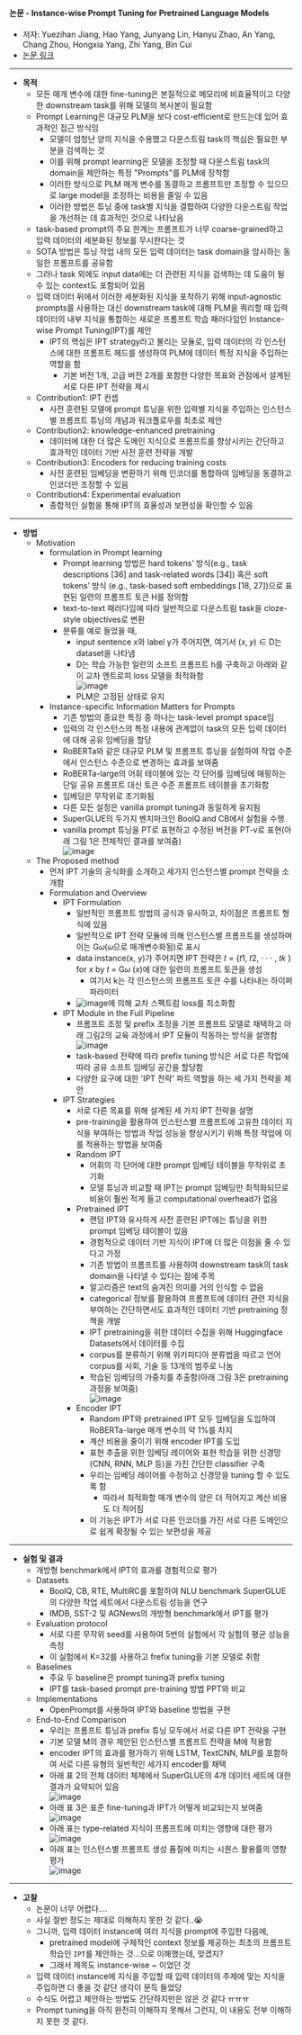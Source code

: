 #### 논문 - Instance-wise Prompt Tuning for Pretrained Language Models

- 저자: Yuezihan Jiang, Hao Yang, Junyang Lin, Hanyu Zhao, An Yang, Chang Zhou, Hongxia Yang, Zhi Yang, Bin Cui
- [논문 링크](https://arxiv.org/abs/2206.01958)
--------------------
- **목적**
  - 모든 매개 변수에 대한 fine-tuning은 본질적으로 메모리에 비효율적이고 다양한 downstream task를 위해 모델의 복사본이 필요함
  - Prompt Learning은 대규모 PLM을 보다 cost-efficient로 만드는데 있어 효과적인 접근 방식임
    - 모델이 엄청난 양의 지식을 수용했고 다운스트림 task의 핵심은 필요한 부분을 검색하는 것
    - 이를 위해 prompt learning은 모델을 조정할 때 다운스트림 task의 domain을 제안하는 특정 "Prompts"를 PLM에 장착함
    - 이러한 방식으로 PLM 매게 변수를 동결하고 프롬프트만 조정할 수 있으므로 large model을 조정하는 비용을 줄일 수 있음
    - 이러한 방법은 튜닝 중에 task별 지식을 결합하여 다양한 다운스트림 작업을 개선하는 데 효과적인 것으로 나타났음
  - task-based prompt의 주요 한계는 프롬프트가 너무 coarse-grained하고 입력 데이터의 세분화된 정보를 무시한다는 것
  - SOTA 방법은 튜닝 작업 내의 모든 입력 데이터는 task domain을 암시하는 동일한 프롬프트를 공유함
  - 그러나 task 외에도 input data에는 더 관련된 지식을 검색하는 데 도움이 될 수 있는 context도 포함되어 있음
  - 입력 데이터 뒤에서 이러한 세분화된 지식을 포착하기 위해 input-agnostic prompts를 사용하는 대신 downstream task에 대해 PLM을 쿼리할 때 입력 데이터의 내부 지식을 통합하는 새로운 프롬프트 학습 패러다임인 Instance-wise Prompt Tuning(IPT)를 제안
    - IPT의 핵심은 IPT strategy라고 불리는 모듈로, 입력 데이터의 각 인스턴스에 대한 프롬프트 헤드를 생성하여 PLM에 데이터 특정 지식을 주입하는 역할을 함
      - 기본 버전 1개, 고급 버전 2개를 포함한 다양한 목표와 관점에서 설계된 서로 다른 IPT 전략을 제시
  - Contribution1: IPT 컨셉
    - 사전 훈련된 모델에 prompt 튜닝을 위한 입력별 지식을 주입하는 인스턴스별 프롬프트 튜닝의 개념과 워크플로우를 최초로 제안 
  - Contribution2: knowledge-enhanced pretraining
    -  데이터에 대한 더 많은 도메인 지식으로 프롬프트를 향상시키는 간단하고 효과적인 데이터 기반 사전 훈련 전략을 개발 
  - Contribution3: Encoders for reducing training costs
    - 사전 훈련된 임베딩을 변환하기 위해 인코더를 통합하여 임베딩을 동결하고 인코더만 조정할 수 있음 
  - Contribution4: Experimental evaluation  
    - 종합적인 실험을 통해 IPT의 효율성과 보편성을 확인할 수 있음
------------------------------------------------
- **방법** 
  - Motivation
    - formulation in Prompt learning
      - Prompt learning 방법은 hard tokens’ 방식(e.g., task descriptions [36] and task-related words [34]) 혹은 soft tokens’ 방식 (e.g., task-based soft embeddings [18, 27])으로 표현된 일련의 프롬프트 토큰 H를 정의함
      - text-to-text 패러다임에 따라 일반적으로 다운스트림 task을 cloze-style objectives로 변환
      - 분류를 예로 들었을 때,
        - input sentence x와 label y가 주어지면, 여기서 (𝑥, 𝑦) ∈ D는 dataset을 나타냄
        - D는 학습 가능한 일련의 소프트 프롬프트 h를 구축하고 아래와 같이 교차 엔트로피 loss 모델을 최적화함   
        ![image](https://user-images.githubusercontent.com/49019292/209497357-983296ad-421c-469e-a8e2-80f7065969f3.png)   
        -  PLM은 고정된 상태로 유지
    - Instance-specific Information Matters for Prompts
      - 기존 방법의 중요한 특징 중 하나는 task-level prompt space임
      - 입력의 각 인스턴스의 특정 내용에 관계없이 task의 모든 입력 데이터에 대해 공유 임베딩을 할당
      - RoBERTa와 같은 대규모 PLM 및 프롬프트 튜닝을 실험하여 작업 수준에서 인스턴스 수준으로 변경하는 효과를 보여줌
      - RoBERTa-large의 어휘 테이블에 있는 각 단어를 임베딩에 매핑하는 단일 공유 프롬프트 대신 토큰 수준 프롬프트 테이블을 초기화함
      - 임베딩은 무작위로 초기화됨
      - 다른 모든 설정은 vanilla prompt tuning과 동일하게 유지됨
      - SuperGLUE의 두가지 벤치마크인 BoolQ and CB에서 실험을 수행
      - vanilla prompt 튜닝을 PT로 표현하고 수정된 버전을 PT-v로 표현(아래 그림 1은 전체적인 결과를 보여줌)   
      ![image](https://user-images.githubusercontent.com/49019292/209497383-4192d5f4-128b-428a-a739-d3ac7a98aaaa.png)   
  - The Proposed method
    - 먼저 IPT 기술의 공식화를 소개하고 세가지 인스턴스별 prompt 전략을 소개함
    - Formulation and Overview
      - IPT Formulation
        - 일반적인 프롬프트 방법의 공식과 유사하고, 차이점은 프롬프트 형식에 있음
        - 일반적으로 IPT 전략 모듈에 의해 인스턴스별 프롬프트를 생성하며 이는 G𝜔(𝜔으로 매개변수화됨)로 표시
        - data instance(x, y)가 주어지면 IPT 전략은  𝑡 = {𝑡1, 𝑡2, · · · , 𝑡𝑘 } for 𝑥 by 𝑡 = G𝜔 (𝑥)에 대한 일련의 프롬프트 토큰을 생성
          - 여기서 k는 각 인스턴스의 프롬프트 토큰 수를 나타내는 하이퍼 파라미터
        - ![image](https://user-images.githubusercontent.com/49019292/209497430-091219a9-2588-4eff-89e9-e72029d94b69.png)에 의해 교차 스펙트럼 loss를 최소화함
      - IPT Module in the Full Pipeline
        - 프롬프트 조정 및 prefix 조정을 기본 프롬프트 모델로 채택하고 아래 그림2의 교육 과정에서 IPT 모듈이 작동하는 방식을 설명함   
        ![image](https://user-images.githubusercontent.com/49019292/209497418-99953e6f-fcad-4a75-9cbf-2385d86048a4.png)   
        - task-based 전략에 따라 prefix tuning 방식은 서로 다른 작업에 따라 공유 소프트 임베딩 공간을 할당함
        - 다양한 요구에 대한 'IPT 전략' 파트 역할을 하는 세 가지 전략을 제안
      - IPT Strategies
        - 서로 다른 목표를 위해 설계된 세 가지 IPT 전략을 설명
        - pre-training을 활용하여 인스턴스별 프롬프트에 고유한 데이터 지식을 부여하는 방법과 작업 성능을 향상시키기 위해 특정 작업에 이를 적용하는 방법을 보여줌
        - Random IPT
          - 어휘의 각 단어에 대한 prompt 임베딩 테이블을 무작위로 초기화
          - 모델 튜닝과 비교할 때 IPT는 prompt 임베딩만 최적화되므로 비용이 훨씬 적게 들고 computational overhead가 없음
        - Pretrained IPT
          - 랜덤 IPT와 유사하게 사전 훈련된 IPT에는 튜닝을 위한 prompt 임베딩 테이블이 있음
          - 경험적으로 데이터 기반 지식이 IPT에 더 많은 이점을 줄 수 있다고 가정
          - 기존 방법이 프롬프트를 사용하여 downstream task의 task domain을 나타낼 수 있다는 점에 주목
          - 알고리즘은 text의 숨겨진 의미를 거의 인식할 수 없음
          - categorical 정보를 활용하여 프롬프트에 데이터 관련 지식을 부여하는 간단하면서도 효과적인 데이터 기반 pretraining 정책을 개발
          - IPT pretraining을 위한 데이터 수집을 위해 Huggingface Datasets에서 데이터를 수집
          - corpus를 분류하기 위해 위키피디아 분류법을 따르고 언어 corpus를 사회, 기술 등 13개의 범주로 나눔
          - 학습된 임베딩의 가중치를 추출함(아래 그림 3은 pretraining 과정을 보여줌)   
          ![image](https://user-images.githubusercontent.com/49019292/209497448-3553c080-e67c-42ab-81f6-b3dec0757317.png)   
        - Encoder IPT
          - Random IPT와 pretrained IPT 모두 임베딩을 도입하여 RoBERTa-large 매개 변수의 약 1%를 차지
          - 계산 비용을 줄이기 위해 encoder IPT를 도입
          - 표현 추출을 위한 임베딩 레이어와 표현 학습을 위한 신경망(CNN, RNN, MLP 등)을 가진 간단한 classifier 구축
          - 우리는 임베딩 레이어를 수정하고 신경망을 tuning 할 수 있도록 함
            - 따라서 최적화할 매개 변수의 양은 더 적어지고 계산 비용도 더 적어짐
          -  이 기능은 IPT가 서로 다른 인코더를 가진 서로 다른 도메인으로 쉽게 확장될 수 있는 보편성을 제공
---------------------------------------------------------
- **실험 및 결과**
  - 개방형 benchmark에서 IPT의 효과를 경험적으로 평가
  - Datasets
    - BoolQ, CB, RTE, MultiRC를 포함하여 NLU benchmark SuperGLUE의 다양한 작업 세트에서 다운스트림 성능을 연구
    - IMDB, SST-2 및 AGNews의 개방형 benchmark에서 IPT를 평가
  - Evaluation protocol
    - 서로 다른 무작위 seed를 사용하여 5번의 실험에서 각 실험의 평균 성능을 측정
    - 이 실험에서 K=32를 사용하고 frefix tuning을 기본 모델로 취함
  - Baselines
    - 주요 두 baseline은 prompt tuning과 prefix tuning
    - IPT를 task-based prompt pre-training 방법 PPT와 비교
  - Implementations
    - OpenPrompt를 사용하여 IPT와 baseline 방법을 구현
  - End-to-End Comparison
    - 우리는 프롬프트 튜닝과 prefix 튜닝 모두에서 서로 다른 IPT 전략을 구현
    - 기본 모델 M의 경우 제안된 인스턴스별 프롬프트 전략을 M에 적용함
    - encoder IPT의 효과를 평가하기 위해 LSTM, TextCNN, MLP를 포함하여 서로 다른 유형의 일반적인 세가지 encoder를 채택
    - 아래 표 2의 전체 데이터 체제에서 SuperGLUE의 4개 데이터 세트에 대한 결과가 요약되어 있음   
     ![image](https://user-images.githubusercontent.com/49019292/209497478-cfc3ab41-dbb3-496b-8499-808769fa2db2.png)  
    - 아래 표 3은 표준 fine-tuning과 IPT가 어떻게 비교되는지 보여줌   
    ![image](https://user-images.githubusercontent.com/49019292/209497500-25c5dde6-3b94-4aa3-acf3-30557e14c560.png)
    - 아래 표는 type-related 지식이 프롬프트에 미치는 영향에 대한 평가   
    ![image](https://user-images.githubusercontent.com/49019292/209497510-dff6efa3-b0b0-4965-aec4-182ed8ac3f62.png)  
    - 아래 표는 인스턴스별 프롬프트 생성 품질에 미치는 시퀀스 활용률의 영향 평가   
    ![image](https://user-images.githubusercontent.com/49019292/209497524-f4e4651b-73ac-43d0-b333-ba336fa0d820.png)   
--------------------------------------------------
- **고찰**
  - 논문이 너무 어렵다....
  - 사실 절반 정도는 제대로 이해하지 못한 것 같다..:sob: 
  - 그니까, 입력 데이터 instance에 여러 지식을 prompt에 주입한 다음에,
    - pretrained model에 구체적인 context 정보를 제공하는 최초의 프롬프트 학습인 `IPT`를 제안하는 것...으로 이해했는데, 맞겠지?
    - 그래서 제목도 instance-wise ~ 이었던 것
  - 입력 데이터 instance에 지식을 주입할 때 입력 데이터의 주제에 맞는 지식을 주입하면 더 좋을 것 같단 생각이 문득 들었당 
  - 수식도 어렵고 제안하는 방법도 간단하지만은 않은 것 같다 ㅠㅠㅠ
  - Prompt tuning을 아직 완전히 이해하지 못해서 그런지, 이 내용도 전부 이해하지 못한 것 같다.
